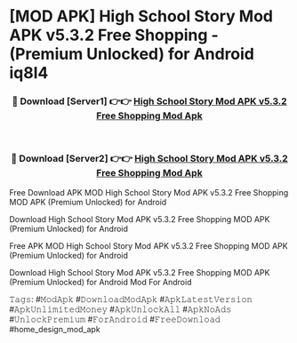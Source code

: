 # [MOD APK] High School Story Mod APK v5.3.2 Free Shopping - (Premium Unlocked) for Android iq8l4



<div align="center">
<h3>🔴 Download [Server1] 👉👉 <a href="https://momento.my/?title=High_School_Story_Mod_APK_v5.3.2_Free_Shopping">High School Story Mod APK v5.3.2 Free Shopping Mod Apk</a></h3><br>

<h3>🔴 Download [Server2] 👉👉 <a href="https://momento.my/?title=High_School_Story_Mod_APK_v5.3.2_Free_Shopping">High School Story Mod APK v5.3.2 Free Shopping Mod Apk</a></h3>
</div>



Free Download APK MOD High School Story Mod APK v5.3.2 Free Shopping MOD APK (Premium Unlocked) for Android

Download High School Story Mod APK v5.3.2 Free Shopping MOD APK (Premium Unlocked) for Android

Free APK MOD High School Story Mod APK v5.3.2 Free Shopping MOD APK (Premium Unlocked) for Android

Download High School Story Mod APK v5.3.2 Free Shopping MOD APK (Premium Unlocked) for Android Mod For Android

𝚃𝚊𝚐𝚜: #𝙼𝚘𝚍𝙰𝚙𝚔 #𝙳𝚘𝚠𝚗𝚕𝚘𝚊𝚍𝙼𝚘𝚍𝙰𝚙𝚔 #𝙰𝚙𝚔𝙻𝚊𝚝𝚎𝚜𝚝𝚅𝚎𝚛𝚜𝚒𝚘𝚗 #𝙰𝚙𝚔𝚄𝚗𝚕𝚒𝚖𝚒𝚝𝚎𝚍𝙼𝚘𝚗𝚎𝚢 #𝙰𝚙𝚔𝚄𝚗𝚕𝚘𝚌𝚔𝙰𝚕𝚕 #𝙰𝚙𝚔𝙽𝚘𝙰𝚍𝚜 #𝚄𝚗𝚕𝚘𝚌𝚔𝙿𝚛𝚎𝚖𝚒𝚞𝚖 #𝙵𝚘𝚛𝙰𝚗𝚍𝚛𝚘𝚒𝚍 #𝙵𝚛𝚎𝚎𝙳𝚘𝚠𝚗𝚕𝚘𝚊𝚍 #home_design_mod_apk
